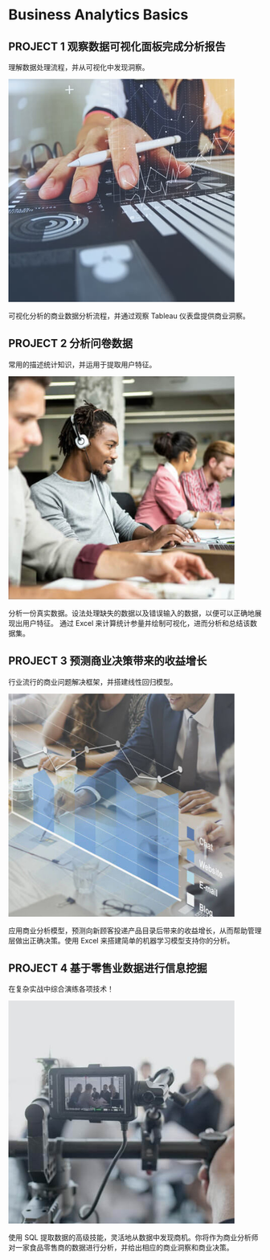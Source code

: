 # Business Analytics Basics

## PROJECT 1 观察数据可视化面板完成分析报告

理解数据处理流程，并从可视化中发现洞察。

![PROJECT 1](project-image1.jpg)

可视化分析的商业数据分析流程，并通过观察 Tableau 仪表盘提供商业洞察。


## PROJECT 2 分析问卷数据

常用的描述统计知识，并运用于提取用户特征。

![PROJECT 2](project-image2.jpg)

分析一份真实数据。设法处理缺失的数据以及错误输入的数据，以便可以正确地展现出用户特征。 通过 Excel 来计算统计参量并绘制可视化，进而分析和总结该数据集。

## PROJECT 3 预测商业决策带来的收益增长

行业流行的商业问题解决框架，并搭建线性回归模型。

![PROJECT 3](project-image3.jpg)

应用商业分析模型，预测向新顾客投递产品目录后带来的收益增长，从而帮助管理层做出正确决策。使用 Excel 来搭建简单的机器学习模型支持你的分析。

## PROJECT 4 基于零售业数据进行信息挖掘

在复杂实战中综合演练各项技术！

![PROJECT 4](project-image4.jpg)

使用 SQL 提取数据的高级技能，灵活地从数据中发现商机。你将作为商业分析师对一家食品零售商的数据进行分析，并给出相应的商业洞察和商业决策。